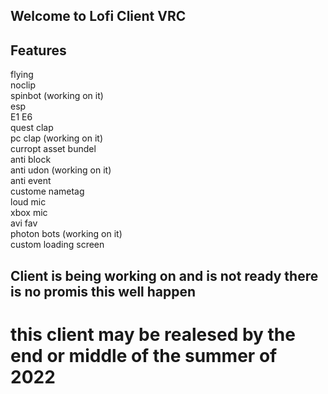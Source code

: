 ## Welcome to Lofi Client VRC



## Features
flying                              
noclip                            
spinbot (working on it)                      
esp                                      
E1
E6                                                                   
quest clap                               
pc clap (working on it)                             
curropt asset bundel                                                           
anti block                                
anti udon (working on it)                           
anti event                                           
custome nametag                                   
loud mic                             
xbox mic                                  
avi fav                                           
photon bots (working on it)          
custom loading screen                                                       
## Client is being working on and is not ready there is no promis this well happen
#  this client may be realesed by the end or middle of the summer of 2022

